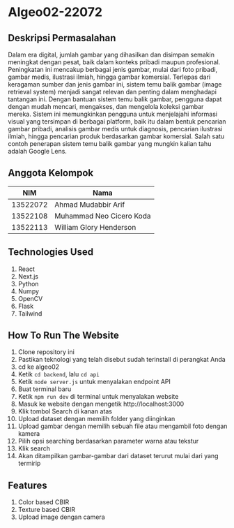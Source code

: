 # Algeo02-22072

## Deskripsi Permasalahan
Dalam era digital, jumlah gambar yang dihasilkan dan disimpan semakin meningkat dengan pesat, baik dalam konteks pribadi maupun profesional. Peningkatan ini mencakup berbagai jenis gambar, mulai dari foto pribadi, gambar medis, ilustrasi ilmiah, hingga gambar komersial. Terlepas dari keragaman sumber dan jenis gambar ini, sistem temu balik gambar (image retrieval system) menjadi sangat relevan dan penting dalam menghadapi tantangan ini. Dengan bantuan sistem temu balik gambar, pengguna dapat dengan mudah mencari, mengakses, dan mengelola koleksi gambar mereka. Sistem ini memungkinkan pengguna untuk menjelajahi informasi visual yang tersimpan di berbagai platform, baik itu dalam bentuk pencarian gambar pribadi, analisis gambar medis untuk diagnosis, pencarian ilustrasi ilmiah, hingga pencarian produk berdasarkan gambar komersial. Salah satu contoh penerapan sistem temu balik gambar yang mungkin kalian tahu adalah Google Lens.

## Anggota Kelompok

| NIM      | Nama                      |
| -------- | ------------------------- | 
| 13522072 | Ahmad Mudabbir Arif       | 
| 13522108 | Muhammad Neo Cicero Koda  | 
| 13522113 | William Glory Henderson   |

## Technologies Used
1. React
2. Next.js
3. Python
4. Numpy
5. OpenCV
6. Flask 
7. Tailwind

## How To Run The Website
1. Clone repository ini
2. Pastikan teknologi yang telah disebut sudah terinstall di perangkat Anda
3. cd ke algeo02
4. Ketik `cd backend`, lalu `cd api`
5. Ketik `node server.js` untuk menyalakan endpoint API
6. Buat terminal baru
7. Ketik `npm run dev` di terminal untuk menyalakan website
8. Masuk ke website dengan mengetik http://localhost:3000
9. Klik tombol Search di kanan atas
10. Upload dataset dengan memilih folder yang diinginkan
11. Upload gambar dengan memilih sebuah file atau mengambil foto dengan kamera
12. Pilih opsi searching berdasarkan parameter warna atau tekstur
13. Klik search
14. Akan ditampilkan gambar-gambar dari dataset terurut mulai dari yang termirip

## Features
1. Color based CBIR
2. Texture based CBIR
3. Upload image dengan camera
